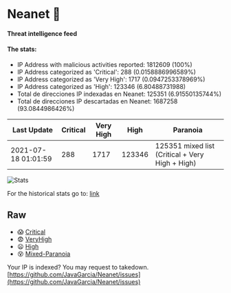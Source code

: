 # Neanet :hocho:
#### Threat intelligence feed
#### The stats:

- IP Address with malicious activities reported: 1812609 (100%)
- IP Address categorized as 'Critical':  288 (0.0158886996589%)
- IP Address categorized as 'Very High':  1717 (0.0947253378969%)
- IP Address categorized as 'High':  123346 (6.80488731988)
- Total de direcciones IP indexadas en Neanet:  125351 (6.91550135744%)
- Total de direcciones IP descartadas en Neanet:  1687258 (93.0844986426%)

| Last Update | Critical | Very High | High | Paranoia |
| --- | --- | --- | --- | --- |
| 2021-07-18 01:01:59 | 288 | 1717 | 123346 | 125351 mixed list (Critical + Very High + High)|

![Stats](https://docs.google.com/spreadsheets/d/e/2PACX-1vSnaNMIXVabIpDJjufMlzH7poXnshF3mgd8Is1g9ytUEzVsP5my4Trn8f-xkoLLQ38xpL3HtmUexLo6/pubchart?oid=501124687&format=image)

For the historical stats go to: [link](/stats.csv)
## Raw
- :scream: [Critical](https://raw.githubusercontent.com/JavaGarcia/Neanet/master/blacklists/neanet_critical.txt)
- :fearful: [VeryHigh](https://raw.githubusercontent.com/JavaGarcia/Neanet/master/blacklists/neanet_veryHigh.txtt)
- :frowning: [High](https://raw.githubusercontent.com/JavaGarcia/Neanet/master/blacklists/neanet_high.txt)
- :dizzy_face: [Mixed-Paranoia](https://raw.githubusercontent.com/JavaGarcia/Neanet/master/blacklists/neanet_all.txt)


Your IP is indexed? You may request to takedown. [https://github.com/JavaGarcia/Neanet/issues](https://github.com/JavaGarcia/Neanet/issues)




















































































































































































































































































































































































































































































































































































































































































































































































































































































































































































































































































































































































































































































































































































































































































































































































































































































































































































































































































































































































































































































































































































































































































































































































































































































































































































































































































































































































































































































































































































































































































































































































































































































































































































































































































































































































































































































































































































































































































































































































































































































































































































































































































































































































































































































































































































































































































































































































































































































































































































































































































































































































































































































































































































































































































































































































































































































































































































































































































































































































































































































































































































































































































































































































































































































































































































































































































































































































































































































































































































































































































































































































































































































































































































































































































































































































































































































































































































































































